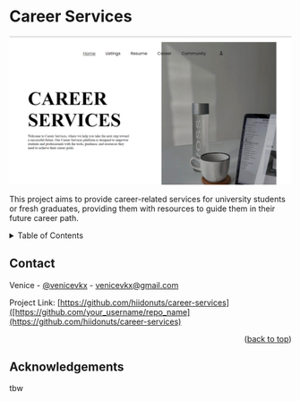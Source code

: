 <!-- ABOUT PROJECT -->
# Career Services

![Career_Services_Screenshot](career-services-screenshot)

This project aims to provide career-related services for university students or fresh graduates, providing them with resources to guide them in their future career path.



<!-- TABLE OF CONTENTS -->
<details>
  <summary>Table of Contents</summary>
  <ol>
    <li>
      <a href="#about-the-project">Career Services</a>
      <ul>
        <li><a href="#built-with">Built With</a></li>
      </ul>
    </li>
    <li><a href="#usage">Usage</a></li>
    <li><a href="#roadmap">Roadmap</a></li>
    <li><a href="#contributing">Contributing</a></li>
    <li><a href="#license">License</a></li>
    <li><a href="#contact">Contact</a></li>
    <li><a href="#acknowledgments">Acknowledgments</a></li>
  </ol>
</details>



<!-- CONTACT -->
## Contact

Venice - [@venicevkx](https://www.instagram.com/venicevkx/) - venicevkx@gmail.com

Project Link: [https://github.com/hiidonuts/career-services]([https://github.com/your_username/repo_name](https://github.com/hiidonuts/career-services)

<p align="right">(<a href="#readme-top">back to top</a>)</p>



<!-- ACKNOWLEDGEMENTS -->
## Acknowledgements

tbw
